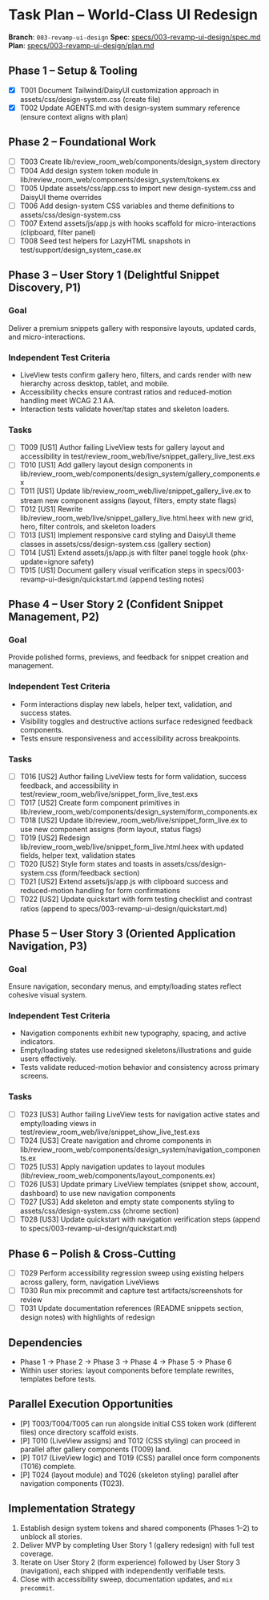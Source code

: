# Task Plan – World-Class UI Redesign

**Branch**: `003-revamp-ui-design`
**Spec**: [specs/003-revamp-ui-design/spec.md](./spec.md)
**Plan**: [specs/003-revamp-ui-design/plan.md](./plan.md)

## Phase 1 – Setup & Tooling

- [x] T001 Document Tailwind/DaisyUI customization approach in assets/css/design-system.css (create file)
- [x] T002 Update AGENTS.md with design-system summary reference (ensure context aligns with plan)

## Phase 2 – Foundational Work

- [ ] T003 Create lib/review_room_web/components/design_system directory
- [ ] T004 Add design system token module in lib/review_room_web/components/design_system/tokens.ex
- [ ] T005 Update assets/css/app.css to import new design-system.css and DaisyUI theme overrides
- [ ] T006 Add design-system CSS variables and theme definitions to assets/css/design-system.css
- [ ] T007 Extend assets/js/app.js with hooks scaffold for micro-interactions (clipboard, filter panel)
- [ ] T008 Seed test helpers for LazyHTML snapshots in test/support/design_system_case.ex

## Phase 3 – User Story 1 (Delightful Snippet Discovery, P1)

### Goal

Deliver a premium snippets gallery with responsive layouts, updated cards, and micro-interactions.

### Independent Test Criteria

- LiveView tests confirm gallery hero, filters, and cards render with new hierarchy across desktop, tablet, and mobile.
- Accessibility checks ensure contrast ratios and reduced-motion handling meet WCAG 2.1 AA.
- Interaction tests validate hover/tap states and skeleton loaders.

### Tasks

- [ ] T009 [US1] Author failing LiveView tests for gallery layout and accessibility in test/review_room_web/live/snippet_gallery_live_test.exs
- [ ] T010 [US1] Add gallery layout design components in lib/review_room_web/components/design_system/gallery_components.ex
- [ ] T011 [US1] Update lib/review_room_web/live/snippet_gallery_live.ex to stream new component assigns (layout, filters, empty state flags)
- [ ] T012 [US1] Rewrite lib/review_room_web/live/snippet_gallery_live.html.heex with new grid, hero, filter controls, and skeleton loaders
- [ ] T013 [US1] Implement responsive card styling and DaisyUI theme classes in assets/css/design-system.css (gallery section)
- [ ] T014 [US1] Extend assets/js/app.js with filter panel toggle hook (phx-update=ignore safety)
- [ ] T015 [US1] Document gallery visual verification steps in specs/003-revamp-ui-design/quickstart.md (append testing notes)

## Phase 4 – User Story 2 (Confident Snippet Management, P2)

### Goal

Provide polished forms, previews, and feedback for snippet creation and management.

### Independent Test Criteria

- Form interactions display new labels, helper text, validation, and success states.
- Visibility toggles and destructive actions surface redesigned feedback components.
- Tests ensure responsiveness and accessibility across breakpoints.

### Tasks

- [ ] T016 [US2] Author failing LiveView tests for form validation, success feedback, and accessibility in test/review_room_web/live/snippet_form_live_test.exs
- [ ] T017 [US2] Create form component primitives in lib/review_room_web/components/design_system/form_components.ex
- [ ] T018 [US2] Update lib/review_room_web/live/snippet_form_live.ex to use new component assigns (form layout, status flags)
- [ ] T019 [US2] Redesign lib/review_room_web/live/snippet_form_live.html.heex with updated fields, helper text, validation states
- [ ] T020 [US2] Style form states and toasts in assets/css/design-system.css (form/feedback section)
- [ ] T021 [US2] Extend assets/js/app.js with clipboard success and reduced-motion handling for form confirmations
- [ ] T022 [US2] Update quickstart with form testing checklist and contrast ratios (append to specs/003-revamp-ui-design/quickstart.md)

## Phase 5 – User Story 3 (Oriented Application Navigation, P3)

### Goal

Ensure navigation, secondary menus, and empty/loading states reflect cohesive visual system.

### Independent Test Criteria

- Navigation components exhibit new typography, spacing, and active indicators.
- Empty/loading states use redesigned skeletons/illustrations and guide users effectively.
- Tests validate reduced-motion behavior and consistency across primary screens.

### Tasks

- [ ] T023 [US3] Author failing LiveView tests for navigation active states and empty/loading views in test/review_room_web/live/snippet_show_live_test.exs
- [ ] T024 [US3] Create navigation and chrome components in lib/review_room_web/components/design_system/navigation_components.ex
- [ ] T025 [US3] Apply navigation updates to layout modules (lib/review_room_web/components/layout_components.ex)
- [ ] T026 [US3] Update primary LiveView templates (snippet show, account, dashboard) to use new navigation components
- [ ] T027 [US3] Add skeleton and empty state components styling to assets/css/design-system.css (chrome section)
- [ ] T028 [US3] Update quickstart with navigation verification steps (append to specs/003-revamp-ui-design/quickstart.md)

## Phase 6 – Polish & Cross-Cutting

- [ ] T029 Perform accessibility regression sweep using existing helpers across gallery, form, navigation LiveViews
- [ ] T030 Run mix precommit and capture test artifacts/screenshots for review
- [ ] T031 Update documentation references (README snippets section, design notes) with highlights of redesign

## Dependencies

- Phase 1 → Phase 2 → Phase 3 → Phase 4 → Phase 5 → Phase 6
- Within user stories: layout components before template rewrites, templates before tests.

## Parallel Execution Opportunities

- [P] T003/T004/T005 can run alongside initial CSS token work (different files) once directory scaffold exists.
- [P] T010 (LiveView assigns) and T012 (CSS styling) can proceed in parallel after gallery components (T009) land.
- [P] T017 (LiveView logic) and T019 (CSS) parallel once form components (T016) complete.
- [P] T024 (layout module) and T026 (skeleton styling) parallel after navigation components (T023).

## Implementation Strategy

1. Establish design system tokens and shared components (Phases 1–2) to unblock all stories.
2. Deliver MVP by completing User Story 1 (gallery redesign) with full test coverage.
3. Iterate on User Story 2 (form experience) followed by User Story 3 (navigation), each shipped with independently verifiable tests.
4. Close with accessibility sweep, documentation updates, and `mix precommit`.
